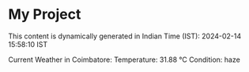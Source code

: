 # My Project

This content is dynamically generated in Indian Time (IST): 2024-02-14 15:58:10 IST


Current Weather in Coimbatore:
Temperature: 31.88 °C
Condition: haze
